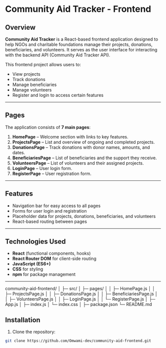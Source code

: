 # Community Aid Tracker - Frontend

## Overview

**Community Aid Tracker** is a React-based frontend application designed to help NGOs and charitable foundations manage their projects, donations, beneficiaries, and volunteers. It serves as the user interface for interacting with the backend API (Community Aid Tracker API).

This frontend project allows users to:
- View projects
- Track donations
- Manage beneficiaries
- Manage volunteers
- Register and login to access certain features

---

## Pages

The application consists of **7 main pages**:

1. **HomePage** – Welcome section with links to key features.
2. **ProjectsPage** – List and overview of ongoing and completed projects.
3. **DonationsPage** – Track donations with donor names, amounts, and dates.
4. **BeneficiariesPage** – List of beneficiaries and the support they receive.
5. **VolunteersPage** – List of volunteers and their assigned projects.
6. **LoginPage** – User login form.
7. **RegisterPage** – User registration form.

---

## Features

- Navigation bar for easy access to all pages
- Forms for user login and registration
- Placeholder data for projects, donations, beneficiaries, and volunteers
- React-based routing between pages

---

## Technologies Used

- **React** (functional components, hooks)
- **React Router DOM** for client-side routing
- **JavaScript (ES6+)**
- **CSS** for styling 
- **npm** for package management

---

community-aid-frontend/
│
├─ src/
│  ├─ pages/
│  │  ├─ HomePage.js
│  │  ├─ ProjectsPage.js
│  │  ├─ DonationsPage.js
│  │  ├─ BeneficiariesPage.js
│  │  ├─ VolunteersPage.js
│  │  ├─ LoginPage.js
│  │  └─ RegisterPage.js
│  ├─ App.js
│  ├─ index.js
│  └─ index.css
│
├─ package.json
└─ README.md


## Installation

1. Clone the repository:

```bash
git clone https://github.com/Omwami-dev/community-aid-frontend.git

